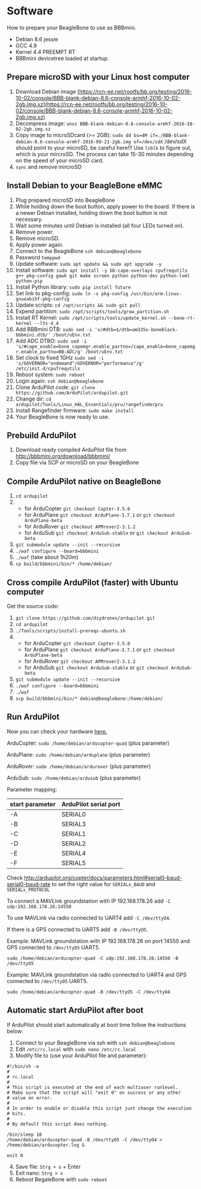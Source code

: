 # Software

How to prepare your BeagleBone to use as BBBmini.

* Debian 8.6 jessie
* GCC 4.9
* Kernel 4.4 PREEMPT RT
* BBBmini devicetree loaded at startup.

## Prepare microSD with your Linux host computer
1. Download Debian image [https://rcn-ee.net/rootfs/bb.org/testing/2016-10-02/console/BBB-blank-debian-8.6-console-armhf-2016-10-02-2gb.img.xz](https://rcn-ee.net/rootfs/bb.org/testing/2016-10-02/console/BBB-blank-debian-8.6-console-armhf-2016-10-02-2gb.img.xz)
2. Decompress image: `unxz BBB-blank-debian-8.6-console-armhf-2016-10-02-2gb.img.xz`
3. Copy image to microSDcard (>= 2GB): `sudo dd bs=4M if=./BBB-blank-debian-8.6-console-armhf-2016-09-21-2gb.img of=/dev/sdX` /dev/sdX should point to your microSD, be careful here!!! Use `lsblk` to figure out, which is your mircroSD.
The process can take 15-30 minutes depending on the speed of your microSD card.
4. `sync` and remove mircroSD 

## Install Debian to your BeagleBone eMMC
1. Plug prepared microSD into BeagleBone
2. While holding down the boot button, apply power to the board. If there is a newer Debian installed, holding down the boot button is not necessary.
3. Wait some minutes until Debian is installed (all four LEDs turned on).
4. Remove power.
5. Remove microSD.
6. Apply power again.
7. Connect to the BeagleBone `ssh debian@beaglebone`
8. Password `temppwd`
9. Update software: `sudo apt update && sudo apt upgrade -y`
10. Install software: `sudo apt install -y bb-cape-overlays cpufrequtils g++ pkg-config gawk git make screen python python-dev python-lxml python-pip`
11. Install Python library: `sudo pip install future`
12. Set link to pkg-config: `sudo ln -s pkg-config /usr/bin/arm-linux-gnueabihf-pkg-config`
13. Update scripts: `cd /opt/scripts && sudo git pull`
14. Expend partition: `sudo /opt/scripts/tools/grow_partition.sh`
15. Install RT Kernel: `sudo /opt/scripts/tools/update_kernel.sh --bone-rt-kernel --lts-4_4`
16. Add BBBmini DTB: `sudo sed -i 's/#dtb=$/dtb=am335x-boneblack-bbbmini.dtb/' /boot/uEnv.txt`
17. Add ADC DTBO: `sudo sed -i 's/#cape_enable=bone_capemgr.enable_partno=/cape_enable=bone_capemgr.enable_partno=BB-ADC/g' /boot/uEnv.txt`
18. Set clock to fixed 1GHz `sudo sed -i 's/GOVERNOR="ondemand"/GOVERNOR="performance"/g' /etc/init.d/cpufrequtils`
19. Reboot system: `sudo reboot`
20. Login again: `ssh debian@beaglebone`
21. Clone ArduPilot code: `git clone https://github.com/ArduPilot/ardupilot.git`
22. Change dir: `cd ardupilot/Tools/Linux_HAL_Essentials/pru/rangefinderpru`
23. Install Rangefinder firmware: `sudo make install`
24. Your BeagleBone is now ready to use.

## Prebuild ArduPilot 
1. Download ready compiled ArduPilot file from http://bbbmini.org/download/bbbmini/
2. Copy file via SCP or microSD on your BeagleBone

## Compile ArduPilot native on BeagleBone
1. `cd ardupilot`
2.  * for ArduCopter `git checkout Copter-3.5.0`
    * for ArduPlane `git checkout ArduPlane-3.7.1` or `git checkout ArduPlane-beta` 
    * for ArduRover `git checkout APMrover2-3.1.2`
    * for ArduSub `git checkout ArduSub-stable` or `git checkout ArduSub-beta`
3. `git submodule update --init --recursive`
4. `./waf configure --board=bbbmini`
5. `./waf` (take about 1h20m)
6. `cp build/bbbmini/bin/* /home/debian/`

## Cross compile ArduPilot (faster) with Ubuntu computer

Get the source code:

1. `git clone https://github.com/diydrones/ardupilot.git`
2. `cd ardupilot`
3. `./Tools/scripts/install-prereqs-ubuntu.sh`
4.  * for ArduCopter `git checkout Copter-3.5.0`
    * for ArduPlane `git checkout ArduPlane-3.7.1` or `git checkout ArduPlane-beta` 
    * for ArduRover `git checkout APMrover2-3.1.2`
    * for ArduSub `git checkout ArduSub-stable` or `git checkout ArduSub-beta`
5. `git submodule update --init --recursive`
6. `./waf configure --board=bbbmini`
7. `./waf`
8. `scp build/bbbmini/bin/* debian@beaglebone:/home/debian/`

## Run ArduPilot
Now you can check your hardware [here.](../checkhardware/checkhardware.md)

ArduCopter:
`sudo /home/debian/arducopter-quad` (plus parameter) 

ArduPlane:
`sudo /home/debian/arduplane` (plus parameter) 

ArduRover:
`sudo /home/debian/ardurover` (plus parameter) 

ArduSub:
`sudo /home/debian/ardusub` (plus parameter) 

Parameter mapping:

start parameter | ArduPilot serial port 
------------ | -------------
-A | SERIAL0
-B | SERIAL3
-C | SERIAL1
-D | SERIAL2
-E | SERIAL4
-F | SERIAL5

Check http://ardupilot.org/copter/docs/parameters.html#serial0-baud-serial0-baud-rate to set the right value for `SERIALx_BAUD` and `SERIALx_PROTOCOL`

To connect a MAVLink groundstation with IP 192.168.178.26 add `-C udp:192.168.178.26:14550`

To use MAVLink via radio connected to UART4 add `-C /dev/ttyO4`. 

If there is a GPS connected to UART5 add `-B /dev/ttyO5`. 

Example: MAVLink groundstation with IP 192.168.178.26 on port 14550 and GPS connected to `/dev/ttyO5` UART5.

`sudo /home/debian/arducopter-quad -C udp:192.168.178.26:14550 -B /dev/ttyO5`

Example: MAVLink groundstation via radio connected to UART4 and GPS connected to `/dev/ttyO5` UART5.

`sudo /home/debian/arducopter-quad -B /dev/ttyO5 -C /dev/ttyO4`

## Automatic start ArduPilot after boot

If ArduPilot should start automatically at boot time follow the instructions below:

1. Connect to your BeagleBone via ssh with `ssh debian@beaglebone`
2. Edit `/etc/rc.local` with `sudo nano /etc/rc.local`
3. Modify file to (use your ArduPilot file and parameter):
```
#!/bin/sh -e
#
# rc.local
#
# This script is executed at the end of each multiuser runlevel.
# Make sure that the script will "exit 0" on success or any other
# value on error.
#
# In order to enable or disable this script just change the execution
# bits.
#
# By default this script does nothing.

/bin/sleep 10
/home/debian/arducopter-quad -B /dev/ttyO5 -C /dev/ttyO4 > /home/debian/arducopter.log &

exit 0
```
4. Save file: `Strg + o` + Enter
5. Exit nano: `Strg + x`
6. Reboot BegaleBone with `sudo reboot`
